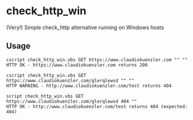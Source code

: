 # check_http_win
(Very!) Simple check_http alternative running on Windows hosts

Usage 
---

    cscript check_http_win.vbs GET https://www.claudiokuenzler.com "" ""
    HTTP OK - https://www.claudiokuenzler.com returns 200
    
    cscript check_http_win.vbs GET https://www.claudiokuenzler.com/glerqlewsd "" ""
    HTTP WARNING - http://www.claudiokuenzler.com/test returns 404
    
    script check_http_win.vbs GET https://www.claudiokuenzler.com/glerqlewsd 404 ""
    HTTP OK - http://www.claudiokuenzler.com/test returns 404 (expected: 404)
